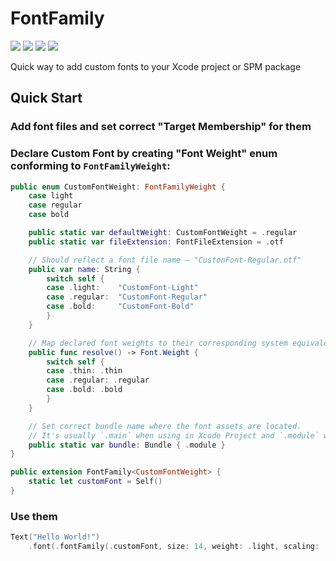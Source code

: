 # FontFamily

<p align="left">
<img src="https://img.shields.io/github/v/tag/F8nUI/font-family?label=Version&color=yellow">
<img src="https://img.shields.io/badge/iOS-15+-orange.svg">
<img src="https://img.shields.io/badge/macOS-12+-orange.svg">
<img src="https://img.shields.io/badge/Licence-MIT-green">
</p>

Quick way to add custom fonts to your Xcode project or SPM package

## Quick Start

### Add font files and set correct "Target Membership" for them

### Declare Custom Font by creating "Font Weight" enum conforming to `FontFamilyWeight`:
``` swift
public enum CustomFontWeight: FontFamilyWeight {
	case light
	case regular
	case bold

	public static var defaultWeight: CustomFontWeight = .regular
	public static var fileExtension: FontFileExtension = .otf

	// Should reflect a font file name – "CustonFont-Regular.otf"
	public var name: String {
		switch self {
		case .light: 	"CustomFont-Light"
		case .regular: 	"CustomFont-Regular"
		case .bold: 	"CustomFont-Bold"
		}
	}

	// Map declared font weights to their corresponding system equivalents
	public func resolve() -> Font.Weight {
		switch self {
		case .thin: .thin
		case .regular: .regular
		case .bold: .bold
		}
	}

	// Set correct bundle name where the font assets are located.
	// It's usually `.main` when using in Xcode Project and `.module` when using in SPM Package
	public static var bundle: Bundle { .module }
}

public extension FontFamily<CustomFontWeight> {
	static let customFont = Self()
}
```

### Use them

``` swift
Text("Hello World!")
	.font(.fontFamily(.customFont, size: 14, weight: .light, scaling: .textStyle(.body)))

```
